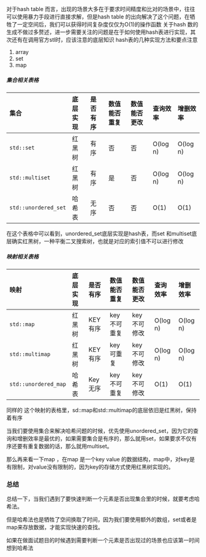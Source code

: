 对于hash table 而言，出现的场景大多在于要求时间精度和比对的场景中，往往可以使用暴力手段进行直接求解，但是hash table 的出向解决了这个问题，在牺牲了一定空间后，我们可以获得时间复杂度仅仅为O(1)的操作函数
关于hash 数的生成不做过多赘述，进一步需要关注的问题是在于如何使用hash表进行实现，其次还有在调用官方stl时，应该注意的底层知识
hash表的几种实现方法和要点注意
1. array
2. set 
3. map

##### 集合相关表格
| 集合           | 底层实现 | 是否有序 | 数值能否重复 | 数值能否更改 | 查询效率 | 增删效率 |
| :------------- | :------- | :------- | :--------------- | :----------------- | :------- | :------- |
| `std::set`     | 红黑树   | 有序     | 否               | 否                 | O(log n) | O(log n) |
| `std::multiset` | 红黑树   | 有序     | 是               | 否                 | O(log n) | O(log n) |
| `std::unordered_set` | 哈希表   | 无序     | 否               | 否                 | O(1)     | O(1)     |

在这个表格中可以看到，unordered_set底层实现是hash表，而set 和multiset底层确实红黑树，一种平衡二叉搜索树，也就是对应的索引值不可以进行修改
##### 映射相关表格
| 映射           | 底层实现 | 是否有序 | 数值能否重复 | 数值能否更改 | 查询效率 | 增删效率 |
| :------------- | :------- | :------- | :--------------- | :----------------- | :------- | :------- |
| `std::map`     | 红黑树   | KEY 有序 | key 不可重复     | key 不可修改       | O(log n) | O(log n) |
| `std::multimap` | 红黑树   | KEY 有序 | key 可重复       | key 不可修改       | O(log n) | O(log n) |
| `std::unordered_map` | 哈希表   | Key 无序 | key 不可重复     | key 不可修改       | O(1)     | O(1)     |

同样的 这个映射的表格里，sd::map和std::multimap的底层依旧是红黑树，保持着有序

当我们要使用集合来解决哈希问题的时候，优先使用unordered_set，因为它的查询和增删效率是最优的，如果需要集合是有序的，那么就用set，如果要求不仅有序还要有重复数据的话，那么就用multiset。

那么再来看一下map ，在map 是一个key value 的数据结构，map中，对key是有限制，对value没有限制的，因为key的存储方式使用红黑树实现的。
### 总结
总结一下，当我们遇到了要快速判断一个元素是否出现集合里的时候，就要考虑哈希法。

但是哈希法也是牺牲了空间换取了时间，因为我们要使用额外的数组，set或者是map来存放数据，才能实现快速的查找。

如果在做面试题目的时候遇到需要判断一个元素是否出现过的场景也应该第一时间想到哈希法
